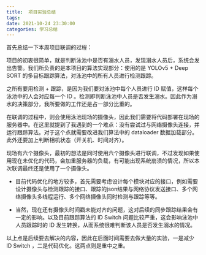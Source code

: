 ```yaml
---
title:  项目实验总结
tags: 
date: 2021-10-24 23:30:00
categories: 学习总结
---
```


首先总结一下本周项目联调的过程：

项目的初衷很简单，就是判断泳池中是否有溺水人员，发现溺水人员后，系统会发出告警。我们所负责的是本项目的算法实现部分：使用的是 YOLOv5 + Deep SORT 的多目标跟踪算法，对泳池中的所有人员进行检测跟踪。

之所有要用检测 + 跟踪，是因为我们要对泳池中每个人员进行 ID 赋值，这样每个泳池中的人会对应每一个 ID 。检测即判断泳池中人员是否发生溺水。因此作为溺水的决策部分，我所要做的工作还是占一部分比重的。

在联调的过程中，则会使用泳池现场的摄像头，因此我们需要将代码部署在现场的服务器中。在这里就提到了我遇到的一个难点：没有尝试过与网络摄像头连接，并运行跟踪算法。对于这个点就需要改进我们算法中的 dataloader 数据加载部分。此外还要加上判断相机状态（开关机、时间对齐）。

现场有六个摄像头，最初的想法是同时使用六个摄像头进行联调，不过发现如果使用现在未优化的代码，会加重服务器的负载，有可能出现系统崩溃的情况，所以本次联调最终还是使用了一个摄像头。


- 目前代码优化的地方较多，首先需要考虑设计每个模块对应的接口，例如需要设计摄像头与检测跟踪的接口、跟踪的json结果与网络协议发送接口、多个网络摄像头多线程运行、多个网络摄像头同时检测与跟踪等等。

- 当然，现在还有摄像头时间戳未能对齐的问题，这对后续的同步跟踪结果会有一定的影响。以及目前跟踪算法的 ID Switch 问题比较严重，这会影响泳池中人员跟踪时的 ID 发生转换，从而系统很难判断该人员是否发生溺水的情况。


以上点是后续要去解决的内容，因此在后面时间需要去做大量的实验，一是减少 ID Switch ，二是代码优化。这两点则是重中之重。


